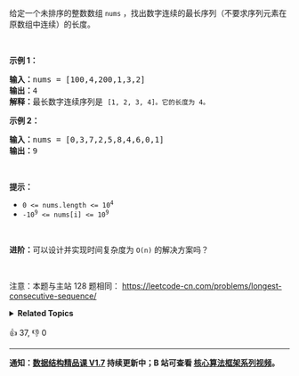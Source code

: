 <p>给定一个未排序的整数数组 <code>nums</code> ，找出数字连续的最长序列（不要求序列元素在原数组中连续）的长度。</p>

<p>&nbsp;</p>

<p><strong>示例 1：</strong></p>

<pre>
<strong>输入：</strong>nums = [100,4,200,1,3,2]
<strong>输出：</strong>4
<strong>解释：</strong>最长数字连续序列是 <code>[1, 2, 3, 4]。它的长度为 4。</code></pre>

<p><strong>示例 2：</strong></p>

<pre>
<strong>输入：</strong>nums = [0,3,7,2,5,8,4,6,0,1]
<strong>输出：</strong>9
</pre>

<p>&nbsp;</p>

<p><strong>提示：</strong></p>

<ul>
	<li><code>0 &lt;= nums.length &lt;= 10<sup>4</sup></code></li>
	<li><code>-10<sup>9</sup> &lt;= nums[i] &lt;= 10<sup>9</sup></code></li>
</ul>

<p>&nbsp;</p>

<p><strong>进阶：</strong>可以设计并实现时间复杂度为&nbsp;<code>O(n)</code><em> </em>的解决方案吗？</p>

<p>&nbsp;</p>

<p><meta charset="UTF-8" />注意：本题与主站 128&nbsp;题相同：&nbsp;<a href="https://leetcode-cn.com/problems/longest-consecutive-sequence/">https://leetcode-cn.com/problems/longest-consecutive-sequence/</a></p>
<details><summary><strong>Related Topics</strong></summary>并查集 | 数组 | 哈希表</details><br>

<div>👍 37, 👎 0</div>

<div id="labuladong"><hr>

**通知：[数据结构精品课 V1.7](https://aep.h5.xeknow.com/s/1XJHEO) 持续更新中；B 站可查看 [核心算法框架系列视频](https://space.bilibili.com/14089380/channel/series)。**

</div>





